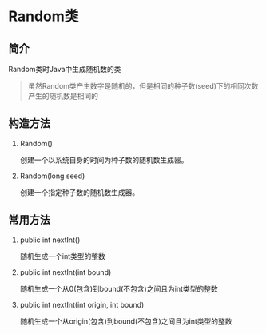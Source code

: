# Random类

## 简介

Random类时Java中生成随机数的类
> 虽然Random类产生数字是随机的，但是相同的种子数(seed)下的相同次数产生的随机数是相同的

## 构造方法

1. Random()

    创建一个以系统自身的时间为种子数的随机数生成器。

2. Random​(long seed)

    创建一个指定种子数的随机数生成器。

## 常用方法

1. public int nextInt()

    随机生成一个int类型的整数

2. public int nextInt​(int bound)

    随机生成一个从0(包含)到bound(不包含)之间且为int类型的整数

3. public int nextInt(int origin, int bound)

    随机生成一个从origin(包含)到bound(不包含)之间且为int类型的整数
